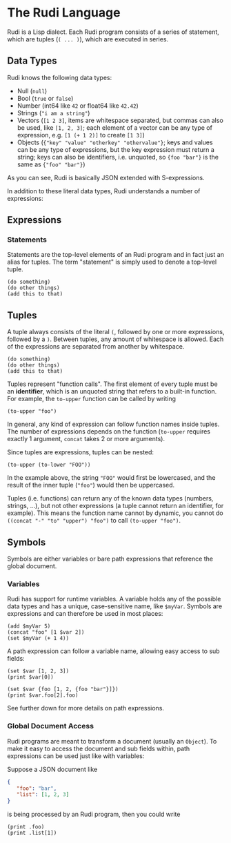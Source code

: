 # The Rudi Language

Rudi is a Lisp dialect. Each Rudi program consists of a series of statement, which are tuples
(`( ... )`), which are executed in series.

## Data Types

Rudi knows the following data types:

* Null (`null`)
* Bool (`true` or `false`)
* Number (int64 like `42` or float64 like `42.42`)
* Strings (`"i am a string"`)
* Vectors (`[1 2 3]`, items are whitespace separated, but commas can also be used, like `[1, 2, 3]`;
  each element of a vector can be any type of expression, e.g. `[1 (+ 1 2)]` to create `[1 3]`)
* Objects (`{"key" "value" "otherkey" "othervalue"}`; keys and values can be any type of expressions,
  but the key expression must return a string; keys can also be identifiers, i.e. unquoted, so
  `{foo "bar"}` is the same as `{"foo" "bar"}`)

As you can see, Rudi is basically JSON extended with S-expressions.

In addition to these literal data types, Rudi understands a number of expressions:

## Expressions

### Statements

Statements are the top-level elements of an Rudi program and in fact just an alias for tuples. The
term "statement" is simply used to denote a top-level tuple.

```
(do something)
(do other things)
(add this to that)
```

## Tuples

A tuple always consists of the literal `(`, followed by one or more expressions, followed by a `)`.
Between tuples, any amount of whitespace is allowed. Each of the expressions are separated from another
by whitespace.

```
(do something)
(do other things)
(add this to that)
```

Tuples represent "function calls". The first element of every tuple must be an **identifier**, which
is an unquoted string that refers to a built-in function. For example, the `to-upper` function can be
called by writing

```
(to-upper "foo")
```

In general, any kind of expression can follow function names inside tuples. The number of expressions
depends on the function (`to-upper` requires exactly 1 argument, `concat` takes 2 or more arguments).

Since tuples are expressions, tuples can be nested:

```
(to-upper (to-lower "FOO"))
```

In the example above, the string `"FOO"` would first be lowercased, and the result of the inner
tuple (`"foo"`) would then be uppercased.

Tuples (i.e. functions) can return any of the known data types (numbers, strings, ...), but not
other expressions (a tuple cannot return an identifier, for example). This means the function name
cannot by dynamic, you cannot do `((concat "-" "to" "upper") "foo")` to call `(to-upper "foo")`.

## Symbols

Symbols are either variables or bare path expressions that reference the global document.

### Variables

Rudi has support for runtime variables. A variable holds any of the possible data types and has a
unique, case-sensitive name, like `$myVar`. Symbols are expressions and can therefore be used in
most places:

```
(add $myVar 5)
(concat "foo" [1 $var 2])
(set $myVar (+ 1 4))
```

A path expression can follow a variable name, allowing easy access to sub fields:

```
(set $var [1, 2, 3])
(print $var[0])

(set $var {foo [1, 2, {foo "bar"}]})
(print $var.foo[2].foo)
```

See further down for more details on path expressions.

### Global Document Access

Rudi programs are meant to transform a document (usually an `Object`). To make it easy to access
the document and sub fields within, path expressions can be used just like with variables:

Suppose a JSON document like

```json
{
   "foo": "bar",
   "list": [1, 2, 3]
}
```

is being processed by an Rudi program, then you could write

```
(print .foo)
(print .list[1])
```
